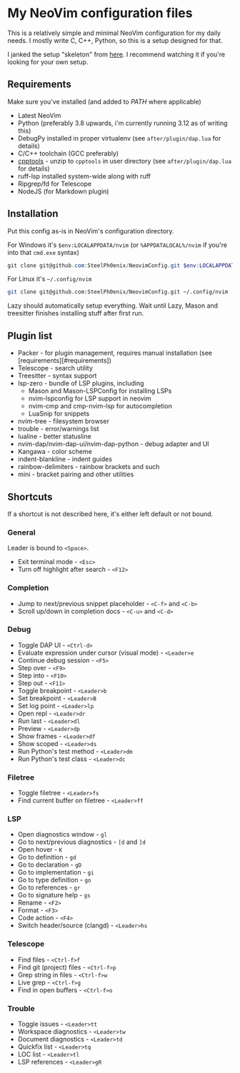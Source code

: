# My NeoVim configuration files

This is a relatively simple and minimal NeoVim configuration for my daily needs. I mostly write C, C++, Python, so this is a setup designed for that.

I janked the setup "skeleton" from [here](https://www.youtube.com/watch?v=w7i4amO_zaE). I recommend watching it if you're looking for your own setup.

## Requirements

Make sure you've installed (and added to *PATH* where applicable)

- Latest NeoVim
- Python (preferably 3.8 upwards, i'm currently running 3.12 as of writing this)
- DebugPy installed in proper virtualenv (see `after/plugin/dap.lua` for details)
- C/C++ toolchain (GCC preferably)
- [cpptools](https://github.com/microsoft/vscode-cpptools/releases) - unzip to `cpptools` in user directory (see `after/plugin/dap.lua` for details)
- ruff-lsp installed system-wide along with ruff
- Ripgrep/fd for Telescope
- NodeJS (for Markdown plugin)

## Installation

Put this config as-is in NeoVim's configuration directory.

For Windows it's `$env:LOCALAPPDATA/nvim` (or `%APPDATALOCAL%/nvim` if you're into that `cmd.exe` syntax)

```powershell
git clone git@github.com:SteelPh0enix/NeovimConfig.git $env:LOCALAPPDATA/nvim
```

For Linux it's `~/.config/nvim`

```sh
git clone git@github.com:SteelPh0enix/NeovimConfig.git ~/.config/nvim
```

Lazy should automatically setup everything. Wait until Lazy, Mason and treesitter finishes installing stuff after first run.

## Plugin list

- Packer - for plugin management, requires manual installation (see [requirements][#requirements])
- Telescope - search utility
- Treesitter - syntax support
- lsp-zero - bundle of LSP plugins, including
  - Mason and Mason-LSPConfig for installing LSPs
  - nvim-lspconfig for LSP support in neovim
  - nvim-cmp and cmp-nvim-lsp for autocompletion
  - LuaSnip for snippets
- nvim-tree - filesystem browser
- trouble - error/warnings list
- lualine - better statusline
- nvim-dap/nvim-dap-ui/nvim-dap-python - debug adapter and UI
- Kangawa - color scheme
- indent-blankline - indent guides
- rainbow-delimiters - rainbow brackets and such
- mini - bracket pairing and other utilities

## Shortcuts

If a shortcut is not described here, it's either left default or not bound.

### General

Leader is bound to `<Space>`.

- Exit terminal mode - `<Esc>`
- Turn off highlight after search - `<F12>`

### Completion

- Jump to next/previous snippet placeholder - `<C-f>` and `<C-b>`
- Scroll up/down in completion docs - `<C-u>` and `<C-d>`

### Debug

- Toggle DAP UI - `<Ctrl-d>`
- Evaluate expression under cursor (visual mode) - `<Leader>e`
- Continue debug session - `<F5>`
- Step over - `<F9>`
- Step into - `<F10>`
- Step out - `<F11>`
- Toggle breakpoint - `<Leader>b`
- Set breakpoint - `<Leader>B`
- Set log point - `<Leader>lp`
- Open repl - `<Leader>dr`
- Run last - `<Leader>dl`
- Preview - `<Leader>dp`
- Show frames - `<Leader>df`
- Show scoped - `<Leader>ds`
- Run Python's test method - `<Leader>dm`
- Run Python's test class - `<Leader>dc`

### Filetree

- Toggle filetree - `<Leader>fs`
- Find current buffer on filetree - `<Leader>ff`

### LSP

- Open diagnostics window - `gl`
- Go to next/previous diagnostics - `[d` and `]d`
- Open hover - `K`
- Go to definition - `gd`
- Go to declaration - `gD`
- Go to implementation - `gi`
- Go to type definition - `go`
- Go to references - `gr`
- Go to signature help - `gs`
- Rename - `<F2>`
- Format - `<F3>`
- Code action - `<F4>`
- Switch header/source (clangd) - `<Leader>hs`

### Telescope

- Find files - `<Ctrl-f>f`
- Find git (project) files - `<Ctrl-f>p`
- Grep string in files - `<Ctrl-f>w`
- Live grep - `<Ctrl-f>g`
- Find in open buffers - `<Ctrl-f>o`

### Trouble

- Toggle issues - `<Leader>tt`
- Workspace diagnostics - `<Leader>tw`
- Document diagnostics - `<Leader>td`
- Quickfix list - `<Leader>tq`
- LOC list - `<Leader>tl`
- LSP references - `<Leader>gR`
